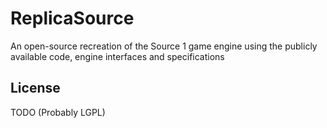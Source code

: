 # ReplicaSource

An open-source recreation of the Source 1 game engine using the publicly available code, engine interfaces and specifications

## License

TODO (Probably LGPL)